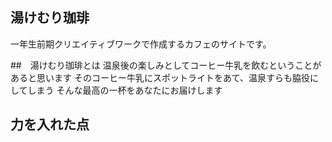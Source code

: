 ## 湯けむり珈琲
一年生前期クリエイティブワークで作成するカフェのサイトです。

##　湯けむり珈琲とは
温泉後の楽しみとしてコーヒー牛乳を飲むということがあると思います
そのコーヒー牛乳にスポットライトをあて、温泉すらも脇役にしてしまう
そんな最高の一杯をあなたにお届けします

## 力を入れた点
